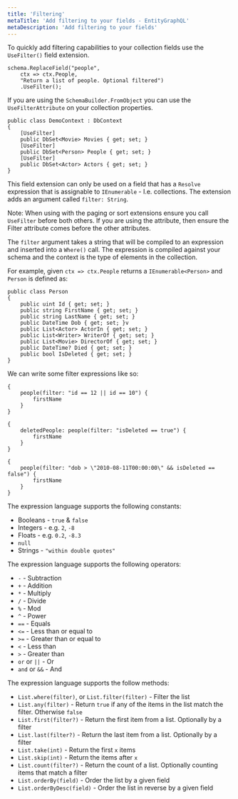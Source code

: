 ```yaml
---
title: 'Filtering'
metaTitle: 'Add filtering to your fields - EntityGraphQL'
metaDescription: 'Add filtering to your fields'
---
```


To quickly add filtering capabilities to your collection fields use the `UseFilter()` field extension.

```
schema.ReplaceField("people",
    ctx => ctx.People,
    "Return a list of people. Optional filtered")
    .UseFilter();
```

If you are using the `SchemaBuilder.FromObject` you can use the `UseFilterAttribute` on your collection properties.

```
public class DemoContext : DbContext
{
    [UseFilter]
    public DbSet<Movie> Movies { get; set; }
    [UseFilter]
    public DbSet<Person> People { get; set; }
    [UseFilter]
    public DbSet<Actor> Actors { get; set; }
}
```

This field extension can only be used on a field that has a `Resolve` expression that is assignable to `IEnumerable` - I.e. collections. The extension adds an argument called `filter: String`.

Note: When using with the paging or sort extensions ensure you call `UseFilter` before both others. If you are using the attribute, then ensure the Filter attribute comes before the other attributes.

The `filter` argument takes a string that will be compiled to an expression and inserted into a `Where()` call. The expression is compiled against your schema and the context is the type of elements in the collection.

For example, given `ctx => ctx.People` returns a `IEnumerable<Person>` and `Person` is defined as:

```
public class Person
{
    public uint Id { get; set; }
    public string FirstName { get; set; }
    public string LastName { get; set; }
    public DateTime Dob { get; set; }v
    public List<Actor> ActorIn { get; set; }
    public List<Writer> WriterOf { get; set; }
    public List<Movie> DirectorOf { get; set; }
    public DateTime? Died { get; set; }
    public bool IsDeleted { get; set; }
}
```

We can write some filter expressions like so:

```
{
    people(filter: "id == 12 || id == 10") {
        firstName
    }
}

{
    deletedPeople: people(filter: "isDeleted == true") {
        firstName
    }
}

{
    people(filter: "dob > \"2010-08-11T00:00:00\" && isDeleted == false") {
        firstName
    }
}
```

The expression language supports the following constants:

- Booleans - `true` & `false`
- Integers - e.g. `2`, `-8`
- Floats - e.g. `0.2`, `-8.3`
- `null`
- Strings - `"within double quotes"`

The expression language supports the following operators:

- `-` - Subtraction
- `+` - Addition
- `*` - Multiply
- `/` - Divide
- `%` - Mod
- `^` - Power
- `==` - Equals
- `<=` - Less than or equal to
- `>=` - Greater than or equal to
- `<` - Less than
- `>` - Greater than
- `or` or `||` - Or
- `and` or `&&` - And

The expression language supports the follow methods:

- `List.where(filter)`, or `List.filter(filter)` - Filter the list
- `List.any(filter)` - Return `true` if any of the items in the list match the filter. Otherwise `false`
- `List.first(filter?)` - Return the first item from a list. Optionally by a filter
- `List.last(filter?)` - Return the last item from a list. Optionally by a filter
- `List.take(int)` - Return the first `x` items
- `List.skip(int)` - Return the items after `x`
- `List.count(filter?)` - Return the count of a list. Optionally counting items that match a filter
- `List.orderBy(field)` - Order the list by a given field
- `List.orderByDesc(field)` - Order the list in reverse by a given field

